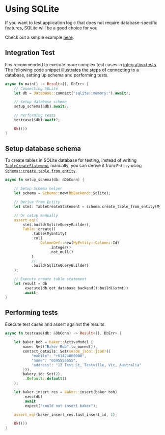 # Using SQLite

If you want to test application logic that does not require database-specific features, SQLite will be a good choice for you.

Check out a simple example [here](https://github.com/SeaQL/sea-orm/blob/master/tests/basic.rs).

## Integration Test

It is recommended to execute more complex test cases in [integration tests](https://doc.rust-lang.org/rust-by-example/testing/integration_testing.html). The following code snippet illustrates the steps of connecting to a database, setting up schema and performing tests.

```rust
async fn main() -> Result<(), DbErr> {
    // Connecting SQLite
    let db = Database::connect("sqlite::memory:").await?;

    // Setup database schema
    setup_schema(&db).await?;

    // Performing tests
    testcase(&db).await?;

    Ok(())
}
```

## Setup database schema

To create tables in SQLite database for testing, instead of writing [`TableCreateStatement`](https://docs.rs/sea-query/*/sea_query/table/struct.TableCreateStatement.html) manually, you can derive it from `Entity` using [`Schema::create_table_from_entity`](https://docs.rs/sea-orm/0.*/sea_orm/schema/struct.Schema.html#method.create_table_from_entity).

```rust
async fn setup_schema(db: &DbConn) {

    // Setup Schema helper
    let schema = Schema::new(DbBackend::Sqlite);

    // Derive from Entity
    let stmt: TableCreateStatement = schema.create_table_from_entity(MyEntity);

    // Or setup manually
    assert_eq!(
        stmt.build(SqliteQueryBuilder),
        Table::create()
            .table(MyEntity)
            .col(
                ColumnDef::new(MyEntity::Column::Id)
                    .integer()
                    .not_null()
            )
            //...
            .build(SqliteQueryBuilder)
    );

    // Execute create table statement
    let result = db
        .execute(db.get_database_backend().build(&stmt))
        .await;
}
```

## Performing tests

Execute test cases and assert against the results.

```rust
async fn testcase(db: &DbConn) -> Result<(), DbErr> {

    let baker_bob = baker::ActiveModel {
        name: Set("Baker Bob".to_owned()),
        contact_details: Set(serde_json::json!({
            "mobile": "+61424000000",
            "home": "0395555555",
            "address": "12 Test St, Testville, Vic, Australia"
        })),
        bakery_id: Set(2),
        ..Default::default()
    };

    let baker_insert_res = Baker::insert(baker_bob)
        .exec(db)
        .await
        .expect("could not insert baker");

    assert_eq!(baker_insert_res.last_insert_id, 1);

    Ok(())
}
```
